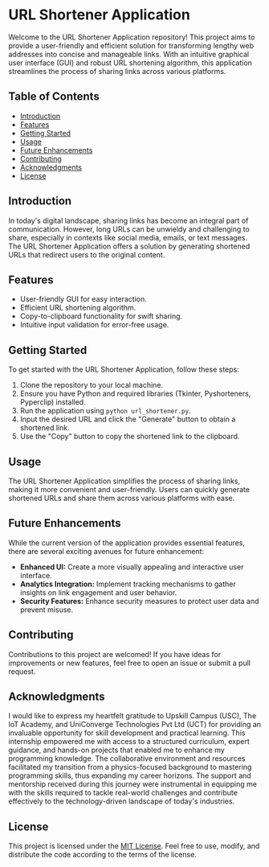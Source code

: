 # URL Shortener Application

Welcome to the URL Shortener Application repository! This project aims to provide a user-friendly and efficient solution for transforming lengthy web addresses into concise and manageable links. With an intuitive graphical user interface (GUI) and robust URL shortening algorithm, this application streamlines the process of sharing links across various platforms.

## Table of Contents

- [Introduction](#introduction)
- [Features](#features)
- [Getting Started](#getting-started)
- [Usage](#usage)
- [Future Enhancements](#future-enhancements)
- [Contributing](#contributing)
- [Acknowledgments](#acknowledgments)
- [License](#license)

## Introduction

In today's digital landscape, sharing links has become an integral part of communication. However, long URLs can be unwieldy and challenging to share, especially in contexts like social media, emails, or text messages. The URL Shortener Application offers a solution by generating shortened URLs that redirect users to the original content.

## Features

- User-friendly GUI for easy interaction.
- Efficient URL shortening algorithm.
- Copy-to-clipboard functionality for swift sharing.
- Intuitive input validation for error-free usage.

## Getting Started

To get started with the URL Shortener Application, follow these steps:

1. Clone the repository to your local machine.
2. Ensure you have Python and required libraries (Tkinter, Pyshorteners, Pyperclip) installed.
3. Run the application using `python url_shortener.py`.
4. Input the desired URL and click the "Generate" button to obtain a shortened link.
5. Use the "Copy" button to copy the shortened link to the clipboard.

## Usage

The URL Shortener Application simplifies the process of sharing links, making it more convenient and user-friendly. Users can quickly generate shortened URLs and share them across various platforms with ease.

## Future Enhancements

While the current version of the application provides essential features, there are several exciting avenues for future enhancement:

- **Enhanced UI:** Create a more visually appealing and interactive user interface.
- **Analytics Integration:** Implement tracking mechanisms to gather insights on link engagement and user behavior.
- **Security Features:** Enhance security measures to protect user data and prevent misuse.

## Contributing

Contributions to this project are welcomed! If you have ideas for improvements or new features, feel free to open an issue or submit a pull request.

## Acknowledgments

I would like to express my heartfelt gratitude to Upskill Campus (USC), The IoT Academy, and UniConverge Technologies Pvt Ltd (UCT) for providing an invaluable opportunity for skill development and practical learning. This internship empowered me with access to a structured curriculum, expert guidance, and hands-on projects that enabled me to enhance my programming knowledge. The collaborative environment and resources facilitated my transition from a physics-focused background to mastering programming skills, thus expanding my career horizons. The support and mentorship received during this journey were instrumental in equipping me with the skills required to tackle real-world challenges and contribute effectively to the technology-driven landscape of today's industries.

## License

This project is licensed under the [MIT License](LICENSE). Feel free to use, modify, and distribute the code according to the terms of the license.